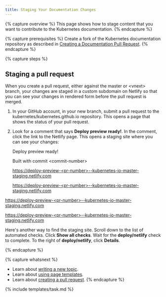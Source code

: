 ```yaml
---
title: Staging Your Documentation Changes
---
```


{% capture overview %}
This page shows how to stage content that you want to contribute
to the Kubernetes documentation.
{% endcapture %}

{% capture prerequisites %}
Create a fork of the Kubernetes documentation repository as described in
[Creating a Documentation Pull Request](/docs/home/contribute/create-pull-request/).
{% endcapture %}

{% capture steps %}

## Staging a pull request

When you create a pull request, either against the master or &lt;vnext&gt;
branch, your changes are staged in a custom subdomain on Netlify so that
you can see your changes in rendered form before the pull request is merged.

1. In your GitHub account, in your new branch, submit a pull request to the
kubernetes/kubernetes.github.io repository. This opens a page that shows the
status of your pull request.

1. Look for a comment that says **Deploy preview ready!**. In the comment, click
the link to the Netlify page. This opens a staging site where you can see your
changes:

    Deploy preview ready!

    Built with commit &lt;commit-number&gt;

    [https://deploy-preview-&lt;pr-number&gt;--kubernetes-io-master-staging.netlify.com](https://www.netlify.com/)

    [https://deploy-preview-&lt;pr-number&gt;--kubernetes-io-master-staging.netlify.com]()


[https://deploy-preview-&lt;pr-number&gt;--kubernetes-io-master-staging.netlify.com](https://www.netlify.com/)

[https://deploy-preview-&lt;pr-number&gt;--kubernetes-io-master-staging.netlify.com]()

  Here's another way to find the staging site. Scroll down to the list of automated
  checks. Click **Show all checks**. Wait for the **deploy/netlify** check to complete.
  To the right of
  **deploy/netlify**, click **Details**.

{% endcapture %}

{% capture whatsnext %}
* Learn about [writing a new topic](/docs/home/contribute/write-new-topic/).
* Learn about [using page templates](/docs/home/contribute/page-templates/).
* Learn about [creating a pull request](/docs/home/contribute/create-pull-request/).
{% endcapture %}

{% include templates/task.md %}
